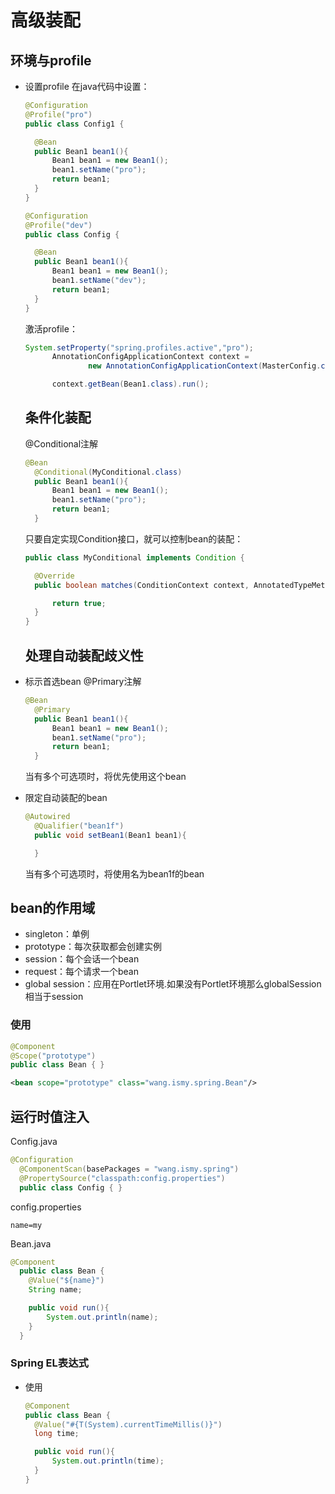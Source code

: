 # 高级装配

## 环境与profile

- 设置profile 在java代码中设置：

  ```java
  @Configuration
  @Profile("pro")
  public class Config1 {

    @Bean
    public Bean1 bean1(){
        Bean1 bean1 = new Bean1();
        bean1.setName("pro");
        return bean1;
    }
  }
  ```

  ```java
  @Configuration
  @Profile("dev")
  public class Config {

    @Bean
    public Bean1 bean1(){
        Bean1 bean1 = new Bean1();
        bean1.setName("dev");
        return bean1;
    }
  }
  ```

  激活profile：

  ```java
  System.setProperty("spring.profiles.active","pro");
        AnnotationConfigApplicationContext context =
                new AnnotationConfigApplicationContext(MasterConfig.class);

        context.getBean(Bean1.class).run();
  ```

  ## 条件化装配

  @Conditional注解

  ```java
  @Bean
    @Conditional(MyConditional.class)
    public Bean1 bean1(){
        Bean1 bean1 = new Bean1();
        bean1.setName("pro");
        return bean1;
    }
  ```

  只要自定实现Condition接口，就可以控制bean的装配：

  ```java
  public class MyConditional implements Condition {

    @Override
    public boolean matches(ConditionContext context, AnnotatedTypeMetadata metadata) {

        return true;
    }
  }
  ```

  ## 处理自动装配歧义性

- 标示首选bean @Primary注解

  ```java
  @Bean
    @Primary
    public Bean1 bean1(){
        Bean1 bean1 = new Bean1();
        bean1.setName("pro");
        return bean1;
    }
  ```

  当有多个可选项时，将优先使用这个bean

- 限定自动装配的bean

  ```java
  @Autowired
    @Qualifier("bean1f")
    public void setBean1(Bean1 bean1){

    }
  ```

  当有多个可选项时，将使用名为bean1f的bean

## bean的作用域

- singleton：单例
- prototype：每次获取都会创建实例
- session：每个会话一个bean
- request：每个请求一个bean
- global session：应用在Portlet环境.如果没有Portlet环境那么globalSession相当于session

### 使用

```java
@Component
@Scope("prototype")
public class Bean { }
```

```xml
<bean scope="prototype" class="wang.ismy.spring.Bean"/>
```

## 运行时值注入

Config.java

```java
@Configuration
  @ComponentScan(basePackages = "wang.ismy.spring")
  @PropertySource("classpath:config.properties")
  public class Config { }
```

config.properties

```properties
name=my
```

Bean.java

```java
@Component
  public class Bean {
    @Value("${name}")
    String name;

    public void run(){
        System.out.println(name);
    }
  }
```

### Spring EL表达式

- 使用

  ```java
  @Component
  public class Bean {
    @Value("#{T(System).currentTimeMillis()}")
    long time;

    public void run(){
        System.out.println(time);
    }
  }
  ```
